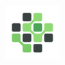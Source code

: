 <h1 align="center">
  <a href="https://github.com/dec0dOS/amazing-github-template">
    <img src="app/src/main/ic_launcher-playstore.png" alt="Logo" width="125" height="125">
  </a>
</h1>
